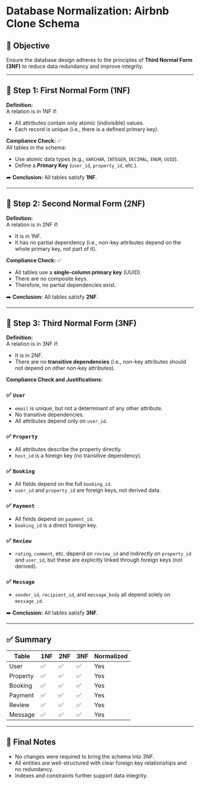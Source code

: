 # Database Normalization: Airbnb Clone Schema

## 📌 Objective
Ensure the database design adheres to the principles of **Third Normal Form (3NF)** to reduce data redundancy and improve integrity.

---

## 🧩 Step 1: First Normal Form (1NF)

**Definition:**  
A relation is in 1NF if:
- All attributes contain only atomic (indivisible) values.
- Each record is unique (i.e., there is a defined primary key).

**Compliance Check:** ✅  
All tables in the schema:
- Use atomic data types (e.g., `VARCHAR`, `INTEGER`, `DECIMAL`, `ENUM`, `UUID`).
- Define a **Primary Key** (`user_id`, `property_id`, etc.).

➡️ **Conclusion:** All tables satisfy **1NF**.

---

## 🧩 Step 2: Second Normal Form (2NF)

**Definition:**  
A relation is in 2NF if:
- It is in 1NF.
- It has no partial dependency (i.e., non-key attributes depend on the whole primary key, not part of it).

**Compliance Check:** ✅  
- All tables use a **single-column primary key** (UUID).
- There are no composite keys.
- Therefore, no partial dependencies exist.

➡️ **Conclusion:** All tables satisfy **2NF**.

---

## 🧩 Step 3: Third Normal Form (3NF)

**Definition:**  
A relation is in 3NF if:
- It is in 2NF.
- There are no **transitive dependencies** (i.e., non-key attributes should not depend on other non-key attributes).

**Compliance Check and Justifications:**

### ✅ `User`
- `email` is unique, but not a determinant of any other attribute.
- No transitive dependencies.
- All attributes depend only on `user_id`.

### ✅ `Property`
- All attributes describe the property directly.
- `host_id` is a foreign key (no transitive dependency).

### ✅ `Booking`
- All fields depend on the full `booking_id`.
- `user_id` and `property_id` are foreign keys, not derived data.

### ✅ `Payment`
- All fields depend on `payment_id`.
- `booking_id` is a direct foreign key.

### ✅ `Review`
- `rating`, `comment`, etc. depend on `review_id` and indirectly on `property_id` and `user_id`, but these are explicitly linked through foreign keys (not derived).

### ✅ `Message`
- `sender_id`, `recipient_id`, and `message_body` all depend solely on `message_id`.

➡️ **Conclusion:** All tables satisfy **3NF**.

---

## ✅ Summary

| Table      | 1NF | 2NF | 3NF | Normalized |
|------------|-----|-----|-----|------------|
| User       | ✅  | ✅  | ✅  | Yes        |
| Property   | ✅  | ✅  | ✅  | Yes        |
| Booking    | ✅  | ✅  | ✅  | Yes        |
| Payment    | ✅  | ✅  | ✅  | Yes        |
| Review     | ✅  | ✅  | ✅  | Yes        |
| Message    | ✅  | ✅  | ✅  | Yes        |

---

## 🧾 Final Notes

- No changes were required to bring the schema into 3NF.
- All entities are well-structured with clear foreign key relationships and no redundancy.
- Indexes and constraints further support data integrity.

